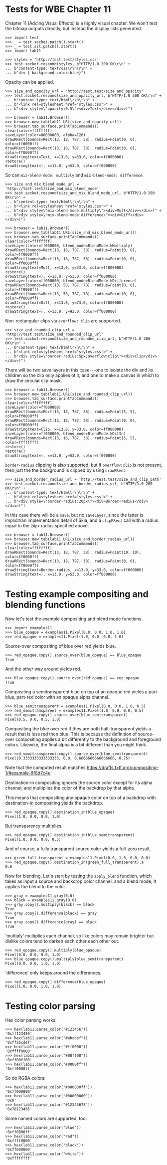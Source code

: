 Tests for WBE Chapter 11
========================

Chapter 11 (Adding Visual Effects) is a highly visual chapter. We won't
test the bitmap outputs directly, but instead the display lists generated.

    >>> import test
    >>> _ = test.socket.patch().start()
    >>> _ = test.ssl.patch().start()
    >>> import lab11

    >>> styles = 'http://test.test/styles.css'
    >>> test.socket.respond(styles, b"HTTP/1.0 200 OK\r\n" +
    ... b"content-type: text/css\r\n\r\n" +
    ... b"div { background-color:blue}")

Opacity can be applied.

    >>> size_and_opacity_url = 'http://test.test/size_and_opacity'
    >>> test.socket.respond(size_and_opacity_url, b"HTTP/1.0 200 OK\r\n" +
    ... b"content-type: text/html\r\n\r\n" +
    ... b"<link rel=stylesheet href='styles.css'>" +
    ... b"<div style=\"opacity:0.5\"><div>Text</div></div>)")

    >>> browser = lab11.Browser()
    >>> browser.new_tab(lab11.URL(size_and_opacity_url))
    >>> browser.tab_surface.printTabCommands()
    clear(color=ffffffff)
    saveLayer(color=80000000, alpha=128)
    drawRRect(bounds=Rect(13, 18, 787, 38), radius=Point(0, 0), color=ff0000ff)
    drawRRect(bounds=Rect(13, 18, 787, 38), radius=Point(0, 0), color=ff0000ff)
    drawString(text=Text, x=13.0, y=33.0, color=ff000000)
    restore()
    drawString(text=), x=13.0, y=53.0, color=ff000000)

So can `mix-blend-mode: multiply` and `mix-blend-mode: difference`.

    >>> size_and_mix_blend_mode_url = 'http://test.test/size_and_mix_blend_mode'
    >>> test.socket.respond(size_and_mix_blend_mode_url, b"HTTP/1.0 200 OK\r\n" +
    ... b"content-type: text/html\r\n\r\n" +
    ... b"<link rel=stylesheet href='styles.css'>" +
    ... b"<div style=\"mix-blend-mode:multiply\"><div>Mult</div></div>)" +
    ... b"<div style=\"mix-blend-mode:difference\"><div>Diff</div></div>)")

    >>> browser = lab11.Browser()
    >>> browser.new_tab(lab11.URL(size_and_mix_blend_mode_url))
    >>> browser.tab_surface.printTabCommands()
    clear(color=ffffffff)
    saveLayer(color=ff000000, blend_mode=BlendMode.kMultiply)
    drawRRect(bounds=Rect(13, 18, 787, 38), radius=Point(0, 0), color=ff0000ff)
    drawRRect(bounds=Rect(13, 18, 787, 38), radius=Point(0, 0), color=ff0000ff)
    drawString(text=Mult, x=13.0, y=33.0, color=ff000000)
    restore()
    drawString(text=), x=13.0, y=53.0, color=ff000000)
    saveLayer(color=ff000000, blend_mode=BlendMode.kDifference)
    drawRRect(bounds=Rect(13, 58, 787, 78), radius=Point(0, 0), color=ff0000ff)
    drawRRect(bounds=Rect(13, 58, 787, 78), radius=Point(0, 0), color=ff0000ff)
    drawString(text=Diff, x=13.0, y=73.0, color=ff000000)
    restore()
    drawString(text=), x=13.0, y=93.0, color=ff000000)

Non-rectangular clips via `overflow: clip` are supported.

    >>> size_and_rounded_clip_url = 'http://test.test/size_and_rounded_clip_url'
    >>> test.socket.respond(size_and_rounded_clip_url, b"HTTP/1.0 200 OK\r\n" +
    ... b"content-type: text/html\r\n\r\n" +
    ... b"<link rel=stylesheet href='styles.css'>" +
    ... b"<div style=\"border-radius:5px;overflow:clip\"><div>Clip</div></div>)")

There will be two save layers in this case---one to isolate the
div and its children so the clip only applies ot it, and one to
make a canvas in which to draw the circular clip mask.

    >>> browser = lab11.Browser()
    >>> browser.new_tab(lab11.URL(size_and_rounded_clip_url))
    >>> browser.tab_surface.printTabCommands()
    clear(color=ffffffff)
    saveLayer(color=ff000000)
    drawRRect(bounds=Rect(13, 18, 787, 38), radius=Point(5, 5), color=ff0000ff)
    drawRRect(bounds=Rect(13, 18, 787, 38), radius=Point(0, 0), color=ff0000ff)
    drawString(text=Clip, x=13.0, y=33.0, color=ff000000)
    saveLayer(color=ff000000, blend_mode=BlendMode.kDstIn)
    drawRRect(bounds=Rect(13, 18, 787, 38), radius=Point(5, 5), color=ffffffff)
    restore()
    restore()
    drawString(text=), x=13.0, y=53.0, color=ff000000)

`border-radius` clipping is also supported, but if `overflow:clip` is not
present, then just the the background is clipped by using `drawRRect`.

    >>> size_and_border_radius_url = 'http://test.test/size_and_clip_path'
    >>> test.socket.respond(size_and_border_radius_url, b"HTTP/1.0 200 OK\r\n" +
    ... b"content-type: text/html\r\n\r\n" +
    ... b"<link rel=stylesheet href='styles.css'>" +
    ... b"<div style=\"border-radius:20px\"><div>Border-radius</div></div>)")

In this case there will be a `save`, but no `saveLayer`, since the latter
is implicit/an implementation detail of Skia, and a `clipRRect` call with a
radius equal to the `20px` radius specified above.

    >>> browser = lab11.Browser()
    >>> browser.new_tab(lab11.URL(size_and_border_radius_url))
    >>> browser.tab_surface.printTabCommands()
    clear(color=ffffffff)
    drawRRect(bounds=Rect(13, 18, 787, 38), radius=Point(10, 10), color=ff0000ff)
    drawRRect(bounds=Rect(13, 18, 787, 38), radius=Point(0, 0), color=ff0000ff)
    drawString(text=Border-radius, x=13.0, y=33.0, color=ff000000)
    drawString(text=), x=13.0, y=53.0, color=ff000000)

Testing example compositing and blending functions
==================================================

Now let's test the example compositing and blend mode functions.

    >>> import examples11
    >>> blue_opaque = examples11.Pixel(0.0, 0.0, 1.0, 1.0)
    >>> red_opaque = examples11.Pixel(1.0, 0.0, 0.0, 1.0)

Source-over compositing of blue over red yields blue.

    >>> red_opaque.copy().source_over(blue_opaque) == blue_opaque
    True

And the other way around yields red.

    >>> blue_opaque.copy().source_over(red_opaque) == red_opaque
    True

Compositing a semitransparent blue on top of an opaque red yields a part-blue,
part-red color with an opaque alpha channel.

    >>> blue_semitransparent = examples11.Pixel(0.0, 0.0, 1.0, 0.5)
    >>> red_semitransparent = examples11.Pixel(1.0, 0.0, 0.0, 0.5)
    >>> red_opaque.copy().source_over(blue_semitransparent)
    Pixel(0.5, 0.0, 0.5, 1.0)

Compositing the blue over red if they are both half-transparent yields a result
that is less red then blue. This is because the definition of source-over
compositing applies a bit differently to the background and foreground
colors. Likewise, the final alpha is a bit different than you might think.

    >>> red_semitransparent.copy().source_over(blue_semitransparent)
    Pixel(0.3333333333333333, 0.0, 0.6666666666666666, 0.75)

Note that the computed result matches
https://drafts.fxtf.org/compositing-1/#example-9f8d7c4e

Destination-in compositing ignores the source color except for its alpha
channel, and multiplies the color of the backdrop by that alpha.

This means that compositing any opaque color on top of a backdrop with
destination-in compositing yields the backdrop.

    >>> red_opaque.copy().destination_in(blue_opaque)
    Pixel(1.0, 0.0, 0.0, 1.0)

But transparency multiplies.

    >>> red_opaque.copy().destination_in(blue_semitransparent)
    Pixel(1.0, 0.0, 0.0, 0.5)

And of course, a fully transparent source color yields a full-zero result.

    >>> green_full_transparent = examples11.Pixel(0.0, 1.0, 0.0, 0.0)
    >>> red_opaque.copy().destination_in(green_full_transparent).a
    0.0

Now for blending. Let's start by testing the `apply_blend` function, which
takes as input a source and backdrop color channel, and a blend mode, It applies
the blend to the color.

    >>> gray = examples11.gray(0.6)
    >>> black = examples11.gray(0.0)
    >>> gray.copy().multiply(black) == black
    True
    >>> gray.copy().difference(black) == gray
    True
    >>> gray.copy().difference(gray) == black
    True

'multiply' multiplies each channel, so like colors may remain brighter but
 dislike colors tend to darken each other each other out.

    >>> red_opaque.copy().multiply(blue_opaque)
    Pixel(0.0, 0.0, 0.0, 1.0)
    >>> blue_opaque.copy().multiply(blue_semitransparent)
    Pixel(0.0, 0.0, 1.0, 1.0)

'difference' only keeps around the differences.

    >>> red_opaque.copy().difference(blue_opaque)
    Pixel(1.0, 0.0, 1.0, 1.0)

Testing color parsing
=====================

Hex color parsing works:

    >>> hex(lab11.parse_color("#123456"))
    '0xff123456'
    >>> hex(lab11.parse_color("#abcdef"))
    '0xffabcdef'
    >>> hex(lab11.parse_color("#ff0000"))
    '0xffff0000'
    >>> hex(lab11.parse_color("#00ff00"))
    '0xff00ff00'
    >>> hex(lab11.parse_color("#0000ff"))
    '0xff0000ff'

So do RGBA colors:

    >>> hex(lab11.parse_color("#000000ff"))
    '0xff000000'
    >>> hex(lab11.parse_color("#00000000"))
    '0x0'
    >>> hex(lab11.parse_color("#12345678"))
    '0x78123456'

Some named colors are supported, too:

    >>> hex(lab11.parse_color("blue"))
    '0xff0000ff'
    >>> hex(lab11.parse_color("red"))
    '0xffff0000'
    >>> hex(lab11.parse_color("black"))
    '0xff000000'
    >>> hex(lab11.parse_color("white"))
    '0xffffffff'

